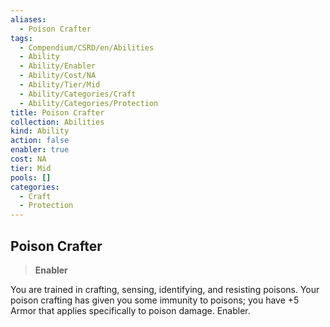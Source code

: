 ```yaml
---
aliases:
  - Poison Crafter
tags:
  - Compendium/CSRD/en/Abilities
  - Ability
  - Ability/Enabler
  - Ability/Cost/NA
  - Ability/Tier/Mid
  - Ability/Categories/Craft
  - Ability/Categories/Protection
title: Poison Crafter
collection: Abilities
kind: Ability
action: false
enabler: true
cost: NA
tier: Mid
pools: []
categories:
  - Craft
  - Protection
---
```

## Poison Crafter    
>**Enabler**  
    
You are trained in crafting, sensing, identifying, and resisting poisons. Your poison crafting has given you some immunity to poisons; you have +5 Armor that applies specifically to poison damage. Enabler.